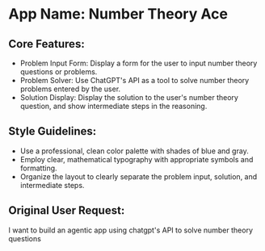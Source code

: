 # **App Name**: Number Theory Ace

## Core Features:

- Problem Input Form: Display a form for the user to input number theory questions or problems.
- Problem Solver: Use ChatGPT's API as a tool to solve number theory problems entered by the user.
- Solution Display: Display the solution to the user's number theory question, and show intermediate steps in the reasoning.

## Style Guidelines:

- Use a professional, clean color palette with shades of blue and gray.
- Employ clear, mathematical typography with appropriate symbols and formatting.
- Organize the layout to clearly separate the problem input, solution, and intermediate steps.

## Original User Request:
I want to build an agentic app using chatgpt's API to solve number theory questions
  
